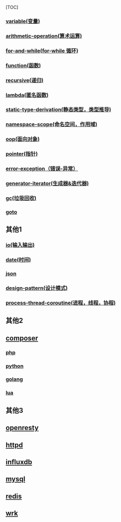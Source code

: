 [TOC]

### [variable(变量)](./variable.md)
### [arithmetic-operation(算术运算)](./operation.md)
### [for-and-while(for-while 循环)](./for-while-if.md)
### [function(函数)](./function.md)
### [recursive(递归)](./recursive.md)
### [lambda(匿名函数)](./lambda.md)
### [static-type-derivation(静态类型，类型推导)](./static-type-derivation.md)
### [namespace-scope(命名空间，作用域)](./namespace-scope.md)
### [oop(面向对象)](./oop.md)
### [pointer(指针)](./pointer.md)
### [error-exception（错误-异常）](./error-exception.md)
### [generator-iterator(生成器&迭代器)](./generator-iterator.md)
### [gc(垃圾回收)](./gc.md)
### [goto](./goto.md)


## 其他1

### [io(输入输出)](./io.md)
### [date(时间)](./date.md)
### [json](./json.md)
### [design-pattern(设计模式)](./design-pattern.md)
### [process-thread-coroutine(进程，线程，协程)](./p-t-c.md)

## 其他2

## [composer](./composer.md)
### [php](./php.md)
### [python](./python.md)
### [golang](./golang.md)
### [lua](./lua.md)

## 其他3

## [openresty](./openresty.md)
## [httpd](./httpd.md)
## [influxdb](./influx/influxdb.md)
## [mysql](./mysql.md)
## [redis](./redis.md)
## [wrk](./wrk.md)